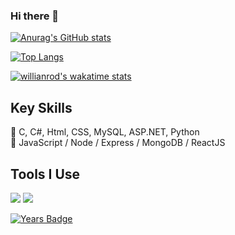 ### Hi there 👋

[![Anurag's GitHub stats](https://github-readme-stats.vercel.app/api?username=ayoubgm&hide=issues&count_private=true&include_all_commits=true&show_icons=true&theme=highcontrast)](https://github.com/anuraghazra/github-readme-stats)

[![Top Langs](https://github-readme-stats.vercel.app/api/top-langs/?username=ayoubgm&layout=compact&theme=highcontrast)](https://github.com/anuraghazra/github-readme-stats)

[![willianrod's wakatime stats](https://github-readme-stats.vercel.app/api/wakatime?username=MrBrew&layout=compact&theme=highcontrast)](https://github.com/anuraghazra/github-readme-stats)

## Key Skills
<p>
  💬 C, C#, Html, CSS, MySQL, ASP.NET, Python <br>
  📖 JavaScript / Node / Express / MongoDB / ReactJS
  <!--
  <br><br>
  <img src="https://img.shields.io/badge/HTML5-★★★★☆-000000?logo=HTML5&labelColor=e34f26&logoColor=ffffff" />
  <img src="https://img.shields.io/badge/CSS3-★★★☆☆-000000?logo=CSS3&labelColor=1572b6&logoColor=ffffff" />
  <img src="https://img.shields.io/badge/JavaScript-★★☆☆☆-000000?logo=JavaScript&labelColor=f7df1e&logoColor=000000" />
  <img src="https://img.shields.io/badge/Python-★★★☆☆-000000?logo=Python&labelColor=3776ab&logoColor=ffffff" />
  -->
</p>

## Tools I Use
<p>
  <img src="https://img.shields.io/badge/VScode-007acc?logo=Visual-Studio-Code&labelColor=007acc&logoColor=ffffff" />
  <img src="https://img.shields.io/badge/Github-181717?logo=GitHub&labelColor=181717&logoColor=ffffff" />
</p>

[![Years Badge](https://badges.pufler.dev/years/ayoubgm)](https://badges.pufler.dev)
